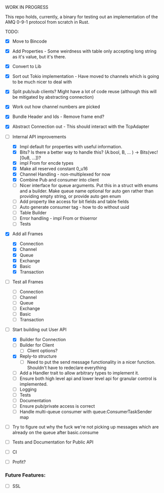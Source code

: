 WORK IN PROGRESS

This repo holds, currently, a binary for testing out an implementation of the AMQ 0-9-1 protocol from scratch in Rust.

TODO:

- [x] Move to Bincode
- [x] Add Properties - Some weirdness with table only accepting long string as it's value, but it's there.
- [x] Convert to Lib
- [x] Sort out Tokio implementation - Have moved to channels which is going to be much nicer to deal with
- [x] Split pub/sub clients? Might have a lot of code reuse (although this will be mitigated by abstracting connection)
- [x] Work out how channel numbers are picked
- [x] Bundle Header and Ids - Remove frame end?
- [x] Abstract Connection out - This should interact with the TcpAdapter

- [ ] Internal API improvements
  - [x] Impl default for properties with useful information.
  - [x] Bits? Is there a better way to handle this? (A:bool, B, ... )  -> Bits(vec![0u8, ...])?
  - [x] impl From for encde types
  - [x] Make all reserved constant 0_u16
  - [x] Channel Handling - non-multiplexed for now
  - [x] Combine Pub and consumer into client
  - [ ] Nicer interface for queue arguments. Put this in a struct with enums and a builder. Make queue name optional for auto gen rather than providing empty string, or provide auto gen enum
  - [ ] Add property like access for bit fields and table fields
  - [ ] Auto generate consumer tag - how to do without uuid
  - [ ] Table Builder
  - [ ] Error handling - impl From or thiserror 
  - [ ] Tests

- [x] Add all Frames
  - [x] Connection
  - [x] Channel
  - [x] Queue
  - [x] Exchange
  - [x] Basic
  - [x] Transaction

- [ ] Test all Frames
  - [ ] Connection
  - [ ] Channel
  - [ ] Queue
  - [ ] Exchange
  - [ ] Basic
  - [ ] Transaction

- [ ] Start building out User API
  - [x] Builder for Connection
  - [ ] Builder for Client
    - [ ] Client options?
  - [x] Reply-to structure
    - [ ] Need to put the send message functionality in a nicer function. Shouldn't have to redeclare everything
  - [ ] Add a Handler trait to allow arbitrary types to implement it.
  - [ ] Ensure both high level api and lower level api for granular control is implemented.
  - [ ] Logging
  - [ ] Tests
  - [ ] Documentation
  - [ ] Ensure pub/private access is correct
  - [ ] Handle multi-queue consumer with queue:ConsumerTaskSender map

- [ ] Try to figure out why the fuck we're not picking up messages which are already on the queue after basic.consume
- [ ] Tests and Documentation for Public API
- [ ] CI
- [ ] Profit? 

### Future Features:

- [ ] SSL


